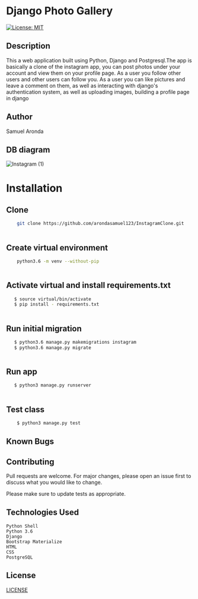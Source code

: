 # Django Photo Gallery
[![License: MIT](https://img.shields.io/badge/License-MIT-yellow.svg)](https://opensource.org/licenses/MIT)


## Description
This a web application built using Python, Django and Postgresql.The app is basically a clone of the instagram app, you can post photos under your account and view them on your profile page. As a user you follow other users and other users can follow you. As a user you can like pictures and leave a comment on them, as well as interacting with django's authentication system, as well as uploading images, building a profile page in django


## Author

Samuel Aronda


## DB diagram
![Instagram (1)](https://user-images.githubusercontent.com/31355212/76138054-d5e07d80-6054-11ea-8f21-dcb94aba8047.png)


# Installation

## Clone
    
```bash
    git clone https://github.com/arondasamuel123/InstagramClone.git
    
```
##  Create virtual environment
```bash
    python3.6 -m venv --without-pip
    
```
## Activate virtual and install requirements.txt
```bash
   $ source virtual/bin/activate
   $ pip install - requirements.txt
    
```
## Run initial migration
```bash
   $ python3.6 manage.py makemigrations instagram
   $ python3.6 manage.py migrate
    
```


## Run app
```bash
   $ python3 manage.py runserver
    
```

## Test class

```bash
    $ python3 manage.py test
```
## Known Bugs


## Contributing

Pull requests are welcome. For major changes, please open an issue first to discuss what you would like to change.

Please make sure to update tests as appropriate.

## Technologies Used
    Python Shell
    Python 3.6
    Django
    Bootstrap Materialize
    HTML
    CSS
    PostgreSQL



## License
[LICENSE](LICENSE)





